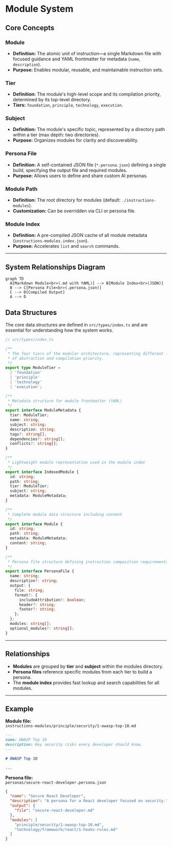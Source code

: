 # Module System

## Core Concepts

### Module

- **Definition:** The atomic unit of instruction—a single Markdown file with focused guidance and YAML frontmatter for metadata (`name`, `description`).
- **Purpose:** Enables modular, reusable, and maintainable instruction sets.

### Tier

- **Definition:** The module's high-level scope and its compilation priority, determined by its top-level directory.
- **Tiers:** `foundation`, `principle`, `technology`, `execution`.

### Subject

- **Definition:** The module's specific topic, represented by a directory path within a tier (max depth: two directories).
- **Purpose:** Organizes modules for clarity and discoverability.

### Persona File

- **Definition:** A self-contained JSON file (`*.persona.json`) defining a single build, specifying the output file and required modules.
- **Purpose:** Allows users to define and share custom AI personas.

### Module Path

- **Definition:** The root directory for modules (default: `./instructions-modules`).
- **Customization:** Can be overridden via CLI or persona file.

### Module Index

- **Definition:** A pre-compiled JSON cache of all module metadata (`instructions-modules.index.json`).
- **Purpose:** Accelerates `list` and `search` commands.

---

## System Relationships Diagram

```mermaid
graph TD
  A[Markdown Module<br>(.md with YAML)] --> B[Module Index<br>(JSON)]
  B --> C[Persona File<br>(.persona.json)]
  C --> D[Compiled Output]
  A --> D
```

## Data Structures

The core data structures are defined in `src/types/index.ts` and are essential for understanding how the system works.

```typescript
// src/types/index.ts

/**
 * The four tiers of the modular architecture, representing different levels
 * of abstraction and compilation priority.
 */
export type ModuleTier =
  | 'foundation'
  | 'principle'
  | 'technology'
  | 'execution';

/**
 * Metadata structure for module frontmatter (YAML)
 */
export interface ModuleMetadata {
  tier: ModuleTier;
  name: string;
  subject: string;
  description: string;
  tags?: string[];
  dependencies?: string[];
  conflicts?: string[];
}

/**
 * Lightweight module representation used in the module index
 */
export interface IndexedModule {
  id: string;
  path: string;
  tier: ModuleTier;
  subject: string;
  metadata: ModuleMetadata;
}

/**
 * Complete module data structure including content
 */
export interface Module {
  id: string;
  path: string;
  metadata: ModuleMetadata;
  content: string;
}

/**
 * Persona file structure defining instruction composition requirements
 */
export interface PersonaFile {
  name: string;
  description?: string;
  output: {
    file: string;
    format?: {
      includeAttribution?: boolean;
      header?: string;
      footer?: string;
    };
  };
  modules: string[];
  optional_modules?: string[];
}
```

---

## Relationships

- **Modules** are grouped by **tier** and **subject** within the modules directory.
- **Persona files** reference specific modules from each tier to build a persona.
- The **module index** provides fast lookup and search capabilities for all modules.

---

## Example

**Module file:**  
`instructions-modules/principle/security/1-owasp-top-10.md`

```markdown
---
name: OWASP Top 10
description: Key security risks every developer should know.
---

# OWASP Top 10

...
```

**Persona file:**  
`personas/secure-react-developer.persona.json`

```json
{
  "name": "Secure React Developer",
  "description": "A persona for a React developer focused on security.",
  "output": {
    "file": "secure-react-developer.md"
  },
  "modules": [
    "principle/security/1-owasp-top-10.md",
    "technology/framework/react/1-hooks-rules.md"
  ]
}
```
